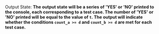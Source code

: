 Output State: **The output state will be a series of 'YES' or 'NO' printed to the console, each corresponding to a test case. The number of 'YES' or 'NO' printed will be equal to the value of `t`. The output will indicate whether the conditions `count_a >= d` and `count_b >= d` are met for each test case.**